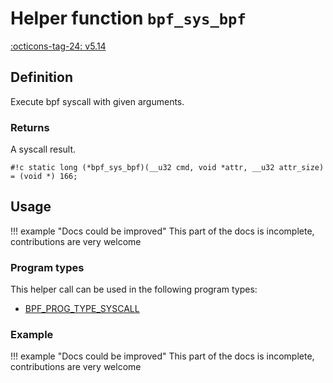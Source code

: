 # Helper function `bpf_sys_bpf`

<!-- [FEATURE_TAG](bpf_sys_bpf) -->
[:octicons-tag-24: v5.14](https://github.com/torvalds/linux/commit/79a7f8bdb159d9914b58740f3d31d602a6e4aca8)
<!-- [/FEATURE_TAG] -->

## Definition

<!-- [HELPER_FUNC_DEF] -->
Execute bpf syscall with given arguments.

### Returns

A syscall result.

`#!c static long (*bpf_sys_bpf)(__u32 cmd, void *attr, __u32 attr_size) = (void *) 166;`
<!-- [/HELPER_FUNC_DEF] -->

## Usage

!!! example "Docs could be improved"
    This part of the docs is incomplete, contributions are very welcome

### Program types

This helper call can be used in the following program types:

<!-- DO NOT EDIT MANUALLY -->
<!-- [HELPER_FUNC_PROG_REF] -->
 * [BPF_PROG_TYPE_SYSCALL](../program-type/BPF_PROG_TYPE_SYSCALL.md)
<!-- [/HELPER_FUNC_PROG_REF] -->

### Example

!!! example "Docs could be improved"
    This part of the docs is incomplete, contributions are very welcome

